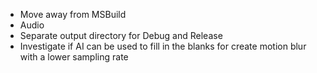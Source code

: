 * Move away from MSBuild
* Audio
* Separate output directory for Debug and Release
* Investigate if AI can be used to fill in the blanks for create motion blur with a lower sampling rate
